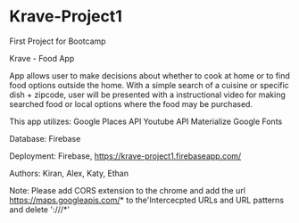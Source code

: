 # Krave-Project1

First Project for Bootcamp

Krave - Food App

App allows user to make decisions about whether to cook at home or to find food options outside the home. With a simple search of a cuisine or specific dish + zipcode, user will be presented with a instructional video for making searched food or local options where the food may be purchased.

This app utilizes: Google Places API Youtube API Materialize Google Fonts

Database: Firebase

Deployment: Firebase, https://krave-project1.firebaseapp.com/

Authors: Kiran, Alex, Katy, Ethan

Note: Please add CORS extension to the chrome and add the url https://maps.googleapis.com/* to the'Intercecpted URLs and URL patterns and delete ':///*'
